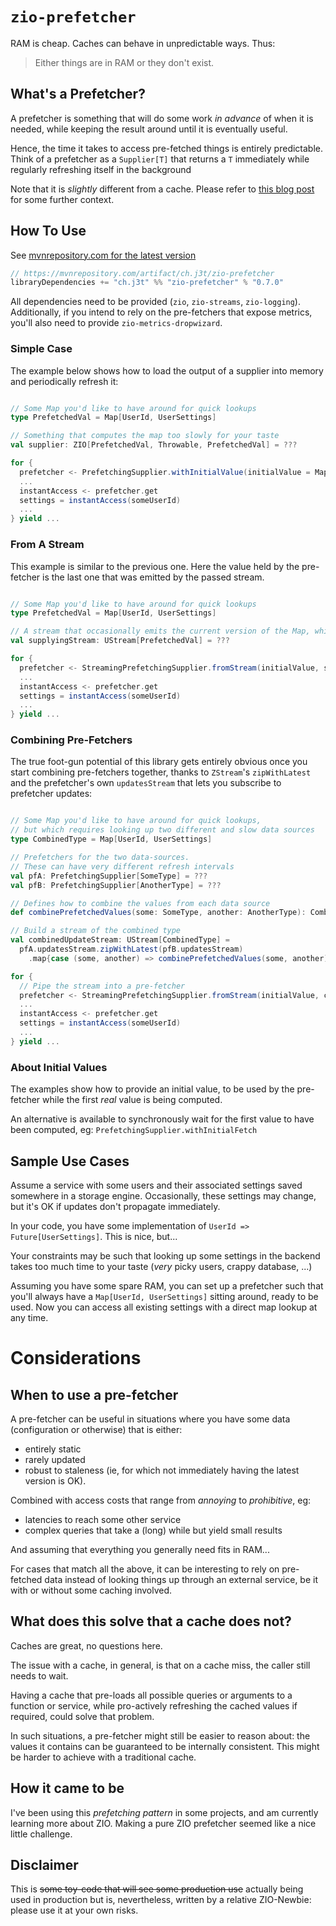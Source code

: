 # `zio-prefetcher`

RAM is cheap. Caches can behave in unpredictable ways. Thus:

> Either things are in RAM or they don't exist.

## What's a Prefetcher?
 
A prefetcher is something that will do some work _in advance_ of when it is needed, while keeping the result around until it is eventually useful.

Hence, the time it takes to access pre-fetched things is entirely predictable. Think of a prefetcher as a `Supplier[T]` 
that returns a `T` immediately while regularly refreshing itself in the background  

Note that it is _slightly_ different from a cache. Please refer to [this blog post](https://j3t.ch/tech/prefetching-pattern/) for some further context.


## How To Use

See [mvnrepository.com for the latest version](https://mvnrepository.com/artifact/ch.j3t/zio-prefetcher)

```sbt
// https://mvnrepository.com/artifact/ch.j3t/zio-prefetcher
libraryDependencies += "ch.j3t" %% "zio-prefetcher" % "0.7.0"
```

All dependencies need to be provided (`zio`, `zio-streams`, `zio-logging`). Additionally, if you intend to rely on the pre-fetchers that expose metrics, you'll also need to provide `zio-metrics-dropwizard`.

### Simple Case

The example below shows how to load the output of a supplier into memory and periodically refresh it: 

```scala

// Some Map you'd like to have around for quick lookups
type PrefetchedVal = Map[UserId, UserSettings]

// Something that computes the map too slowly for your taste
val supplier: ZIO[PrefetchedVal, Throwable, PrefetchedVal] = ???

for {
  prefetcher <- PrefetchingSupplier.withInitialValue(initialValue = Map(), supplier = supplier(), updateInterval = 1.second)
  ...
  instantAccess <- prefetcher.get
  settings = instantAccess(someUserId)
  ...
} yield ...


```

### From A Stream

This example is similar to the previous one. Here the value held by the pre-fetcher is the last 
one that was emitted by the passed stream.

```scala

// Some Map you'd like to have around for quick lookups
type PrefetchedVal = Map[UserId, UserSettings]

// A stream that occasionally emits the current version of the Map, which we want to keep around in memory:
val supplyingStream: UStream[PrefetchedVal] = ???

for {
  prefetcher <- StreamingPrefetchingSupplier.fromStream(initialValue, supplyingStream)
  ...
  instantAccess <- prefetcher.get
  settings = instantAccess(someUserId)
  ...
} yield ...


```

### Combining Pre-Fetchers

The true foot-gun potential of this library gets entirely obvious once you start combining pre-fetchers together,
thanks to `ZStream`'s `zipWithLatest` and the prefetcher's own `updatesStream` that lets you subscribe to prefetcher updates:

```scala

// Some Map you'd like to have around for quick lookups,
// but which requires looking up two different and slow data sources
type CombinedType = Map[UserId, UserSettings]

// Prefetchers for the two data-sources.
// These can have very different refresh intervals
val pfA: PrefetchingSupplier[SomeType] = ???
val pfB: PrefetchingSupplier[AnotherType] = ???

// Defines how to combine the values from each data source
def combinePrefetchedValues(some: SomeType, another: AnotherType): CombinedType = ???

// Build a stream of the combined type
val combinedUpdateStream: UStream[CombinedType] = 
  pfA.updatesStream.zipWithLatest(pfB.updatesStream)
    .map{case (some, another) => combinePrefetchedValues(some, another)}

for {
  // Pipe the stream into a pre-fetcher
  prefetcher <- StreamingPrefetchingSupplier.fromStream(initialValue, combinedUpdateStream)
  ...
  instantAccess <- prefetcher.get
  settings = instantAccess(someUserId)
  ...
} yield ...
```

### About Initial Values

The examples show how to provide an initial value, to be used by the pre-fetcher while the first _real_ value is being computed.

An alternative is available to synchronously wait for the first value to have been computed, eg: `PrefetchingSupplier.withInitialFetch`

## Sample Use Cases

Assume a service with some users and their associated settings saved somewhere in a storage engine. 
Occasionally, these settings may change, but it's OK if updates don't propagate immediately.

In your code, you have some implementation of `UserId => Future[UserSettings]`. This is nice, but...

Your constraints may be such that looking up some settings in the backend takes too much time to your taste (_very_ picky users, crappy database, ...)

Assuming you have some spare RAM, you can set up a prefetcher such that you'll always have a `Map[UserId, UserSettings]`
sitting around, ready to be used. Now you can access all existing settings with a direct map lookup at any time.

# Considerations

## When to use a pre-fetcher

A pre-fetcher can be useful in situations where you have some data (configuration or otherwise) that is either:
 - entirely static
 - rarely updated 
 - robust to staleness (ie, for which not immediately having the latest version is OK).
  
Combined with access costs that range from _annoying_ to _prohibitive_, eg:
 - latencies to reach some other service
 - complex queries that take a (long) while but yield small results
 
And assuming that everything you generally need fits in RAM...

For cases that match all the above, it can be interesting to rely on pre-fetched data instead of looking things up
through an external service, be it with or without some caching involved.

## What does this solve that a cache does not?

Caches are great, no questions here.

The issue with a cache, in general, is that on a cache miss, the caller still needs to wait.  

Having a cache that pre-loads all possible queries or arguments to a function or service, while pro-actively refreshing 
the cached values if required, could solve that problem.

In such situations, a pre-fetcher might still be easier to reason about: the values it contains can be guaranteed to be internally consistent.
This might be harder to achieve with a traditional cache.

## How it came to be

I've been using this _prefetching pattern_ in some projects, and am currently learning more about ZIO. 
Making a pure ZIO prefetcher seemed like a nice little challenge. 

## Disclaimer

This is ~~some toy-code that will see some production use~~ actually being used in production but is, 
nevertheless, written by a relative ZIO-Newbie: please use it at your own risks.